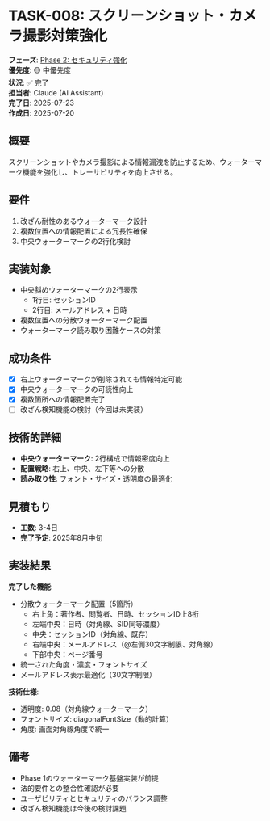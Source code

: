 # TASK-008: スクリーンショット・カメラ撮影対策強化

**フェーズ**: [Phase 2: セキュリティ強化](../phases/phase2-security.md)  
**優先度**: 🟡 中優先度  
**状況**: ✅ 完了  
**担当者**: Claude (AI Assistant)  
**完了日**: 2025-07-23  
**作成日**: 2025-07-20

## 概要
スクリーンショットやカメラ撮影による情報漏洩を防止するため、ウォーターマーク機能を強化し、トレーサビリティを向上させる。

## 要件
1. 改ざん耐性のあるウォーターマーク設計
2. 複数位置への情報配置による冗長性確保
3. 中央ウォーターマークの2行化検討

## 実装対象
- 中央斜めウォーターマークの2行表示
  - 1行目: セッションID
  - 2行目: メールアドレス + 日時
- 複数位置への分散ウォーターマーク配置
- ウォーターマーク読み取り困難ケースの対策

## 成功条件
- [x] 右上ウォーターマークが削除されても情報特定可能
- [x] 中央ウォーターマークの可読性向上
- [x] 複数箇所への情報配置完了
- [ ] 改ざん検知機能の検討（今回は未実装）

## 技術的詳細
- **中央ウォーターマーク**: 2行構成で情報密度向上
- **配置戦略**: 右上、中央、左下等への分散
- **読み取り性**: フォント・サイズ・透明度の最適化

## 見積もり
- **工数**: 3-4日
- **完了予定**: 2025年8月中旬

## 実装結果
**完了した機能**:
- 分散ウォーターマーク配置（5箇所）
  - 右上角：著作者、閲覧者、日時、セッションID上8桁
  - 左端中央：日時（対角線、SID同等濃度）
  - 中央：セッションID（対角線、既存）
  - 右端中央：メールアドレス（@左側30文字制限、対角線）
  - 下部中央：ページ番号
- 統一された角度・濃度・フォントサイズ
- メールアドレス表示最適化（30文字制限）

**技術仕様**:
- 透明度: 0.08（対角線ウォーターマーク）
- フォントサイズ: diagonalFontSize（動的計算）
- 角度: 画面対角線角度で統一

## 備考
- Phase 1のウォーターマーク基盤実装が前提
- 法的要件との整合性確認が必要
- ユーザビリティとセキュリティのバランス調整
- 改ざん検知機能は今後の検討課題